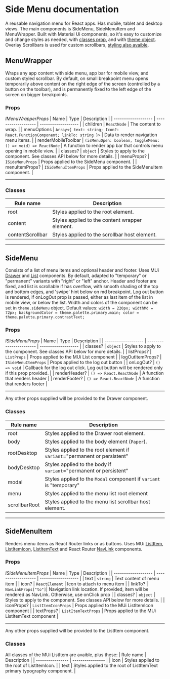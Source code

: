 # Side Menu documentation

A reusable navigation menu for React apps. Has mobile, tablet and desktop views.
The main components is SideMenu, SideMenuItem and MenuWrapper.
Built with Material Ui components, so it's easy to customize and change styles as needed, with [classes prop](https://material-ui.com/customization/components/#overriding-styles-with-classes), and with [theme object](https://material-ui.com/customization/theming/).
Overlay Scrollbars is used for custom scrollbars, [styling also avaible](https://kingsora.github.io/OverlayScrollbars/#!documentation/styling).

## MenuWrapper

Wraps any app content with side menu, app bar for mobile view, and custom styled scrollbar.
By default, on small breakpoint menu opens temporarily above content on the right edge of the screen (controlled by a button on the toolbar), and is permanently fixed to the left edge of the screen on bigger breakpoints.

### **Props**

_IMenuWrapperProps_
| Name | Type | Description |
| ------------------- | ------------------- | ------------------- |
| children | `ReactNode` | The content to wrap. |
| menuOptions | `Array<{ text: string; Icon?: React.FunctionComponent; linkTo: string }>` | Data to render navigation menu items. |
| renderMobileToolbar | `(isMenuOpen: boolean, toggleMenu: () => void) => ReactNode` | A function to render app bar that controls menu opening in mobile view. |
| classes? | `object` | Styles to apply to the component. See classes API below for more details. |
| menuProps? | `ISideMenuProps` | Props applied to the SideMenu component. |
| menuItemProps? | `ISideMenuItemProps` | Props applied to the SideMenuItem component. |

---

### **Classes**

| Rule name        | Description                                    |
| ---------------- | ---------------------------------------------- |
| root             | Styles applied to the root element.            |
| content          | Styles applied to the content wrapper element. |
| contentScrollbar | Styles applied to the scrollbar host element.  |

---

## SideMenu

Consists of a list of menu items and optional header and footer.
Uses MUi [Drawer](https://material-ui.com/api/drawer/) and [List](https://material-ui.com/api/list/) components.
By default, adapted to "temporary" or "permanent" variants with "right" or "left" anchor.
Header and footer are fixed, and list is scrollable if has overflow, with smooth shading of the top and bottom edges, and 'swipe' hint below on md breakpoint.
Log out button is rendered, if onLogOut prop is passed, either as last item of the list in mobile view, or below the list.
Width and colors of the component can be set in `theme.sideMenu` object.
Default values: `width = 220px; widthMd = 72px; backgroundColor = theme.palette.primary.main; color = theme.palette.primary.contrastText;`

### **Props**

_ISideMenuProps_
| Name | Type | Description |
| ------------------- | ----------------------- | ------------------- |
| classes? | `object` | Styles to apply to the component. See classes API below for more details. |
| listProps? | `ListProps` | Props applied to the MUi List component |
| logOutItemProps? | `ISideMenuItemProps` | Props applied to the log out button |
| onLogOut? | `() => void` | Callback for the log out click. Log out button will be rendered only if this prop provided. |
| renderHeader? | `() => React.ReactNode` | A function that renders header |
| renderFooter? | `() => React.ReactNode` | A function that renders footer |

---

Any other props supplied will be provided to the Drawer component.

### **Classes**

| Rule name     | Description                                                               |
| ------------- | ------------------------------------------------------------------------- |
| root          | Styles applied to the Drawer root element.                                |
| body          | Styles applied to the body element (`Paper`).                             |
| rootDesktop   | Styles applied to the root element if `variant`="permanent or persistent" |
| bodyDesktop   | Styles applied to the body if `variant`="permanent or persistent"         |
| modal         | Styles applied to the `Modal` component if `variant` is "temporary"       |
| menu          | Styles applied to the menu list root element                              |
| scrollbarRoot | Styles applied to the menu list scrollbar host element.                   |

---

## SideMenuItem

Renders menu items as React Router links or as buttons.
Uses MUi [ListItem](https://material-ui.com/api/list-item/), [ListItemIcon](https://material-ui.com/api/list-item-icon/), [ListItemText](https://material-ui.com/api/list-item-text/) and React Router [NavLink](https://reactrouter.com/web/api/NavLink) components.

### **Props**

_ISideMenuItemProps_
| Name | Type | Description |
| ------------------- | ------------------- | ------------------- |
| text | `string` | Text content of menu item |
| icon? | `ReactElement` | Icon to attach to menu item |
| linkTo? | `NavLinkProps["to"]`| Navigation link location. If provided, item will be rendered as NavLink. Otherwise, use onClick prop |
| classes? | `object` | Styles to apply to the component. See classes API below for more details. |
| iconProps? | `ListItemIconProps` | Props applied to the MUi ListItemIcon component |
| textProps? | `ListItemTextProps` | Props applied to the MUi ListItemText component |

---

Any other props supplied will be provided to the ListItem component.

### **Classes**

All classes of the MUi ListItem are avaible, plus these:
| Rule name | Description |
| ---------------- | ---------------- |
| icon | Styles applied to the root of ListItemIcon. |
| text | Styles applied to the root of ListItemText primary typography component. |
